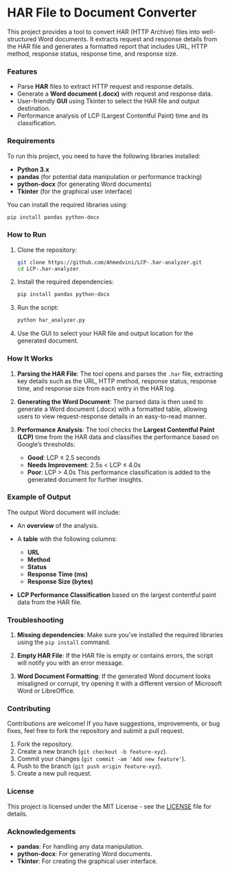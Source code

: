 
# HAR File to Document Converter

This project provides a tool to convert HAR (HTTP Archive) files into well-structured Word documents. It extracts request and response details from the HAR file and generates a formatted report that includes URL, HTTP method, response status, response time, and response size.

### Features

* Parse **HAR** files to extract HTTP request and response details.
* Generate a **Word document (.docx)** with request and response data.
* User-friendly **GUI** using Tkinter to select the HAR file and output destination.
* Performance analysis of LCP (Largest Contentful Paint) time and its classification.

### Requirements

To run this project, you need to have the following libraries installed:

* **Python 3.x**
* **pandas** (for potential data manipulation or performance tracking)
* **python-docx** (for generating Word documents)
* **Tkinter** (for the graphical user interface)

You can install the required libraries using:

```bash
pip install pandas python-docx
```

### How to Run

1. Clone the repository:

   ```bash
   git clone https://github.com/Ahmedvini/LCP-.har-analyzer.git
   cd LCP-.har-analyzer

   ```

2. Install the required dependencies:

   ```bash
   pip install pandas python-docx
   ```

3. Run the script:

   ```bash
   python har_analyzer.py
   ```

4. Use the GUI to select your HAR file and output location for the generated document.

### How It Works

1. **Parsing the HAR File**:
   The tool opens and parses the `.har` file, extracting key details such as the URL, HTTP method, response status, response time, and response size from each entry in the HAR log.

2. **Generating the Word Document**:
   The parsed data is then used to generate a Word document (.docx) with a formatted table, allowing users to view request-response details in an easy-to-read manner.

3. **Performance Analysis**:
   The tool checks the **Largest Contentful Paint (LCP)** time from the HAR data and classifies the performance based on Google’s thresholds:

   * **Good**: LCP ≤ 2.5 seconds
   * **Needs Improvement**: 2.5s < LCP ≤ 4.0s
   * **Poor**: LCP > 4.0s
     This performance classification is added to the generated document for further insights.

### Example of Output

The output Word document will include:

* An **overview** of the analysis.
* A **table** with the following columns:

  * **URL**
  * **Method**
  * **Status**
  * **Response Time (ms)**
  * **Response Size (bytes)**
* **LCP Performance Classification** based on the largest contentful paint data from the HAR file.

### Troubleshooting

1. **Missing dependencies**: Make sure you’ve installed the required libraries using the `pip install` command.

2. **Empty HAR File**: If the HAR file is empty or contains errors, the script will notify you with an error message.

3. **Word Document Formatting**: If the generated Word document looks misaligned or corrupt, try opening it with a different version of Microsoft Word or LibreOffice.

### Contributing

Contributions are welcome! If you have suggestions, improvements, or bug fixes, feel free to fork the repository and submit a pull request.

1. Fork the repository.
2. Create a new branch (`git checkout -b feature-xyz`).
3. Commit your changes (`git commit -am 'Add new feature'`).
4. Push to the branch (`git push origin feature-xyz`).
5. Create a new pull request.

### License

This project is licensed under the MIT License - see the [LICENSE](LICENSE) file for details.

### Acknowledgements

* **pandas**: For handling any data manipulation.
* **python-docx**: For generating Word documents.
* **Tkinter**: For creating the graphical user interface.
